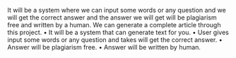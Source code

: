 It will be a system where we can input some words or any question and we will get the correct answer and the answer we will get will be plagiarism free and written by a human. We can generate a complete article through this project.
•	It will be a system that can generate text for you.
•	User gives input some words or any question and takes will get the correct answer.
•	 Answer will be plagiarism free.
•	Answer will be written by human.
